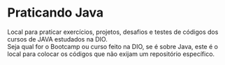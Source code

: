 <h1>Praticando Java</h1>
Local para praticar exercícios, projetos, desafios e testes de códigos dos cursos de JAVA estudados na DIO.<br>
Seja qual for o Bootcamp ou curso feito na DIO, se é sobre Java, este é o local para colocar os códigos que não exijam um repositório específico.
